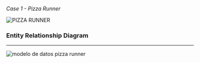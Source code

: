 *Case 1 - Pizza Runner*

![PIZZA RUNNER](https://github.com/felipeleong/8-week-sql-challenge/assets/116659667/26495f30-4b06-4863-a498-f7b4babe8403)

### Entity Relationship Diagram

--------------
![modelo de datos pizza runner](https://github.com/felipeleong/8-week-sql-challenge/assets/116659667/336fd652-04a8-4613-bb59-87a8b5264583)

